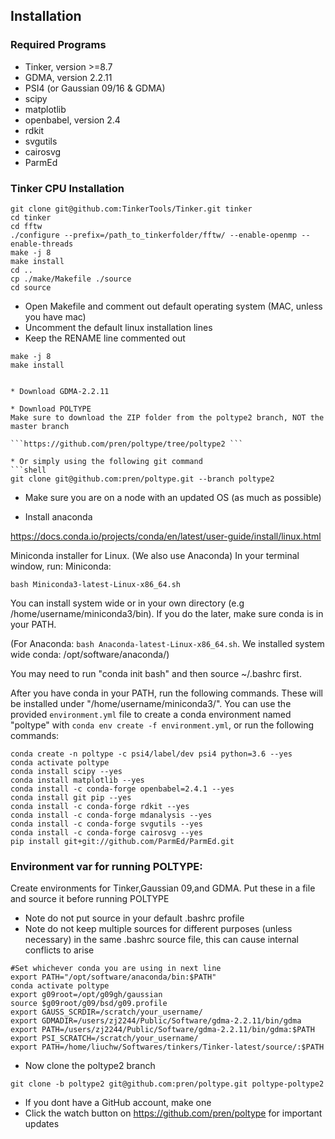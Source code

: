## Installation


### Required Programs
* Tinker, version >=8.7
* GDMA, version 2.2.11
* PSI4 (or Gaussian 09/16 & GDMA)
* scipy
* matplotlib
* openbabel, version 2.4
* rdkit
* svgutils
* cairosvg
* ParmEd


### Tinker CPU Installation
```
git clone git@github.com:TinkerTools/Tinker.git tinker
cd tinker
cd fftw
./configure --prefix=/path_to_tinkerfolder/fftw/ --enable-openmp --enable-threads
make -j 8
make install
cd ..
cp ./make/Makefile ./source
cd source
```
* Open Makefile and comment out default operating system (MAC, unless you have mac)
* Uncomment the default linux installation lines
* Keep the RENAME line commented out
```
make -j 8
make install


* Download GDMA-2.2.11

* Download POLTYPE
Make sure to download the ZIP folder from the poltype2 branch, NOT the master branch

```https://github.com/pren/poltype/tree/poltype2 ```

* Or simply using the following git command
```shell
git clone git@github.com:pren/poltype.git --branch poltype2
```
* Make sure you are on a node with an updated OS (as much as possible)

* Install anaconda 

https://docs.conda.io/projects/conda/en/latest/user-guide/install/linux.html

Miniconda installer for Linux. (We also use Anaconda)
In your terminal window, run:
Miniconda:
```shell
bash Miniconda3-latest-Linux-x86_64.sh
```
You can install system wide or in your own directory (e.g /home/username/miniconda3/bin). If you do the later, make sure conda is in your PATH.

(For Anaconda: `bash Anaconda-latest-Linux-x86_64.sh`. We installed system wide conda: /opt/software/anaconda/)

You may need to run "conda init bash" and then source ~/.bashrc first.

After you have conda in your PATH, run the following commands. These will be installed under "/home/username/miniconda3/". You can use the provided `environment.yml` file to create a conda environment named "poltype" with `conda env create -f environment.yml`, or run the following commands:

```shell
conda create -n poltype -c psi4/label/dev psi4 python=3.6 --yes
conda activate poltype
conda install scipy --yes
conda install matplotlib --yes
conda install -c conda-forge openbabel=2.4.1 --yes
conda install git pip --yes
conda install -c conda-forge rdkit --yes
conda install -c conda-forge mdanalysis --yes
conda install -c conda-forge svgutils --yes
conda install -c conda-forge cairosvg --yes
pip install git+git://github.com/ParmEd/ParmEd.git
```

### Environment var for running POLTYPE:
 Create environments for Tinker,Gaussian 09,and GDMA. Put these in a file and source it before running POLTYPE

* Note do not put source in your default .bashrc profile
* Note do not keep multiple sources for different purposes (unless necessary) in the same .bashrc source file, this can cause internal conflicts to arise

```shell      
#Set whichever conda you are using in next line
export PATH="/opt/software/anaconda/bin:$PATH"
conda activate poltype
export g09root=/opt/g09gh/gaussian
source $g09root/g09/bsd/g09.profile
export GAUSS_SCRDIR=/scratch/your_username/
export GDMADIR=/users/zj2244/Public/Software/gdma-2.2.11/bin/gdma
export PATH=/users/zj2244/Public/Software/gdma-2.2.11/bin/gdma:$PATH
export PSI_SCRATCH=/scratch/your_username/ 
export PATH=/home/liuchw/Softwares/tinkers/Tinker-latest/source/:$PATH
```

* Now clone the poltype2 branch
```
git clone -b poltype2 git@github.com:pren/poltype.git poltype-poltype2
```

* If you dont have a GitHub account, make one
* Click the watch button on https://github.com/pren/poltype for important updates
